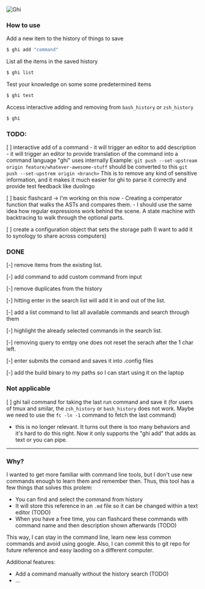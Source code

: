
![Ghi](https://github.com/samuherek/ghi/assets/5614385/784fc006-d875-4300-b113-f0644db4da69)


### How to use

Add a new item to the history of things to save
```sh
$ ghi add "command" 
```

List all the items in the saved history
```sh
$ ghi list
```

Test your knowledge on some some predetermined items
```sh
$ ghi test
```

Access interactive adding and removing from `bash_history` or `zsh_history`
```sh
$ ghi
```


### TODO:

[ ] interactive add of a command 
     - it will trigger an editor to add description
     - it will trigger an editor to provide translation of the command into a command language "ghi" uses internally
Example:
`git push --set-upstream origin feature/whatever-awesome-stuff`
should be converted to this
`git push --set-upstrem origin <branch>` 
This is to remove any kind of sensitive information, and it makes it much easier for ghi to parse it correctly and provide test feedback like duolingo


[ ] basic flashcard -> I'm working on this now
    - Creating a comperator function that walks the ASTs and compares them. 
    - I should use the same idea how regular expressions work behind the scene. A state machine with backtracing to walk through the optional parts. 

[ ] create a configuration object that sets the storage path (I want to add it to synology to share across computers)


### DONE
[-] remove items from the existing list.

[-] add command to add custom command from input

[-] remove duplicates from the history

[-] hitting enter in the search list will add it in and out of the list.

[-] add a list command to list all available commands and search through them

[-] highlight the already selected commands in the search list.

[-] removing query to emtpy one does not reset the serach after the 1 char left.

[-] enter submits the comand and saves it into .config files

[-] add the build binary to my paths so I can start using it on the laptop


### Not applicable

[ ] ghi tail command for taking the last run command and save it (for users of tmux and smilar, the `zsh_history` or `bash_history` does not work. Maybe we need to use the `fc -ln -1` command to fetch the last command)
- this is no longer relevant. It turns out there is too many behaviors and it's hard to do this right. Now it only supports the "ghi add" that adds as text or you can pipe. 


--- 

### Why?
I wanted to get more familiar with command line tools, but I don't use new commands enough to learn them and remember then. Thus, this tool has a few things that solves this prolem:
- You can find and select the command from history
- It will store this reference in an `.md` file so it can be changed within a text editor (TODO)
- When you have a free time, you can flashcard these commands with command name and then description shown afterwards (TODO)

This way, I can stay in the command line, learn new less common commands and avoid using google. 
Also, I can commit this to git repo for future reference and easy laoding on a different computer.

Additional features:
- Add a command manually without the history search (TODO)
- ...
